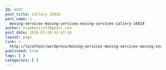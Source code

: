 ```yaml
---
ID: 6597
post_title: Callery 16024
post_name: >
  moving-services-moving-services-moving-services-callery-16024
author: mrgabonijeff@gmail.com
post_date: 2018-03-28 01:47:18
layout: page
link: >
  http://localhost/wordpress/moving-services-moving-services-moving-services-callery-16024/
published: true
tags: [ ]
categories: [ ]
---
```

